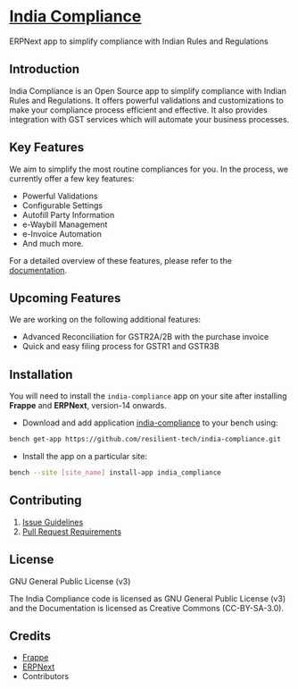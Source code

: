 # [India Compliance](href="https://www.indiacompliance.app/")

ERPNext app to simplify compliance with Indian Rules and Regulations

## Introduction

India Compliance is an Open Source app to simplify compliance with Indian Rules and Regulations. It offers powerful validations and customizations to make your compliance process efficient and effective. It also provides integration with GST services which will automate your business processes.

## Key Features

We aim to simplify the most routine compliances for you. In the process, we currently offer a few key features:

- Powerful Validations
- Configurable Settings
- Autofill Party Information
- e-Waybill Management
- e-Invoice Automation
- And much more.

For a detailed overview of these features, please refer to the [documentation](https://docs.erpnext.com/docs/v14/user/manual/en/regional/india).

## Upcoming Features

We are working on the following additional features:

- Advanced Reconciliation for GSTR2A/2B with the purchase invoice
- Quick and easy filing process for GSTR1 and GSTR3B

## Installation

You will need to install the `india-compliance` app on your site after installing **Frappe** and **ERPNext**, version-14 onwards.

- Download and add application [india-compliance](https://github.com/resilient-tech/india-compliance/) to your bench using:

```bash
bench get-app https://github.com/resilient-tech/india-compliance.git
```

- Install the app on a particular site:

```bash
bench --site [site_name] install-app india_compliance
```

## Contributing

1. [Issue Guidelines](https://github.com/frappe/erpnext/wiki/Issue-Guidelines)
1. [Pull Request Requirements](https://github.com/frappe/erpnext/wiki/Contribution-Guidelines)

## License

GNU General Public License (v3)

The India Compliance code is licensed as GNU General Public License (v3) and the Documentation is licensed as Creative Commons (CC-BY-SA-3.0).

## Credits

- [Frappe](https://frappe.io/)
- [ERPNext](https://erpnext.com/)
- Contributors
